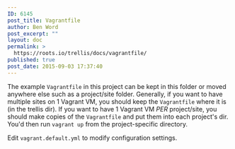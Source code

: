 ```yaml
---
ID: 6145
post_title: Vagrantfile
author: Ben Word
post_excerpt: ""
layout: doc
permalink: >
  https://roots.io/trellis/docs/vagrantfile/
published: true
post_date: 2015-09-03 17:37:40
---
```

The example `Vagrantfile` in this project can be kept in this folder or moved anywhere else such as a project/site folder. Generally, if you want to have multiple sites on 1 Vagrant VM, you should keep the `Vagrantfile` where it is (in the trellis dir). If you want to have 1 Vagrant VM *PER* project/site, you should make copies of the `Vagrantfile` and put them into each project's dir. You'd then run `vagrant up` from the project-specific directory.

Edit `vagrant.default.yml` to modify configuration settings.
